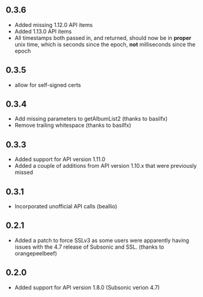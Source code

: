 ## 0.3.6

* Added missing 1.12.0 API items
* Added 1.13.0 API items
* All timestamps both passed in, and returned, should now be in **proper** unix time, which is seconds since the epoch, **not** milliseconds since the epoch

## 0.3.5

* allow for self-signed certs

## 0.3.4

* Add missing parameters to getAlbumList2 (thanks to basilfx)
* Remove trailing whitespace (thanks to basilfx)

## 0.3.3

* Added support for API version 1.11.0
* Added a couple of additions from API version 1.10.x that were previously 
  missed

## 0.3.1

*  Incorporated unofficial API calls (beallio)

## 0.2.1

*  Added a patch to force SSLv3 as some users were apparently having issues
   with the 4.7 release of Subsonic and SSL.  (thanks to orangepeelbeef)

## 0.2.0

*  Added support for API version 1.8.0 (Subsonic verion 4.7)
